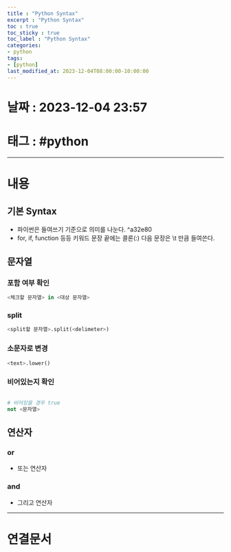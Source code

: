 ```yaml
---
title : "Python Syntax"
excerpt : "Python Syntax"
toc : true
toc_sticky : true
toc_label : "Python Syntax"
categories:
- python
tags:
- [python]
last_modified_at: 2023-12-04T08:00:00-10:00:00
---
```


# 날짜 : 2023-12-04 23:57

# 태그 : #python
---

# 내용

## 기본 Syntax
- 파이썬은 들여쓰기 기준으로 의미를 나눈다. ^a32e80
- for, if, function 등등 키워드 문장 끝에는 콜론(:) 다음 문장은 \t 만큼 들여쓴다.

## 문자열

### 포함 여부 확인

```python
<체크할 문자열> in <대상 문자열>
```

### split

```python
<split할 문자열>.split(<delimeter>)
```

### 소문자로 변경

```python
<text>.lower()
```

### 비어있는지 확인

```python

# 비어있을 경우 true
not <문자열>
```

## 연산자

### or
- 또는 연산자

### and
- 그리고 연산자

---

# 연결문서
